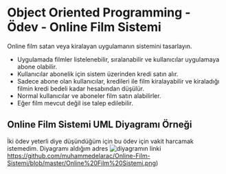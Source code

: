 # Object Oriented Programming - Ödev - Online Film Sistemi

Online film satan veya kiralayan uygulamanın sistemini tasarlayın.

- Uygulamada filmler listelenebilir, sıralanabilir ve kullanıcılar uygulamaya abone olabilir.
- Kullanıcılar abonelik için sistem üzerinden kredi satın alır.
- Sadece abone olan kullanıcılar, kredileri ile film kiralayabilir ve kiraladığı filmin kredi bedeli kadar hesabından düşülür.
- Normal kullanıcılar ve aboneler film satın alabilirler.
- Eğer film mevcut değil ise talep edilebilir.

## Online Film Sistemi UML Diyagramı Örneği

İki ödev yeterli diye düşündüğüm için bu ödev için vakit harcamak istemedim. Diyagramı aldığım adres ![diyagramın linki]() https://github.com/muhammedelarac/Online-Film-Sistemi/blob/master/Online%20Film%20Sistemi.png)

